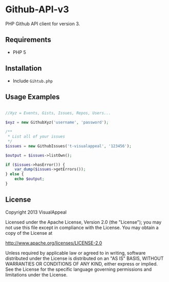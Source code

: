 # Github-API-v3

PHP Github API client for version 3.

## Requirements

* PHP 5

## Installation

* Include `Gihtub.php`

## Usage Examples

```php

//Xyz = Events, Gists, Issues, Repos, Users...

$xyz = new GithubXyz('username', 'password');

/**
 * List all of your issues
 */
$issues = new GithubIssues('t-visualappeal', '123456');

$output = $issues->listOwn();

if ($issues->hasError()) {
	var_dump($issues->getErrors());
} else {
	echo $output;
}

```

## License

Copyright 2013 VisualAppeal

Licensed under the Apache License, Version 2.0 (the "License");
you may not use this file except in compliance with the License.
You may obtain a copy of the License at

http://www.apache.org/licenses/LICENSE-2.0

Unless required by applicable law or agreed to in writing, software
distributed under the License is distributed on an "AS IS" BASIS,
WITHOUT WARRANTIES OR CONDITIONS OF ANY KIND, either express or implied.
See the License for the specific language governing permissions and
limitations under the License.
